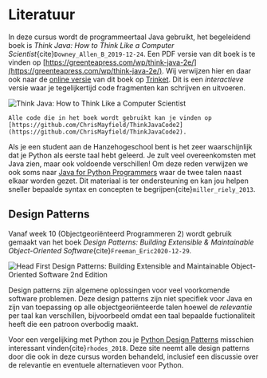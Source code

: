 # Literatuur

In deze cursus wordt de programmeertaal Java gebruikt, het begeleidend boek is *Think Java: How to Think Like a Computer Scientist*{cite}`Downey_Allen_B_2019-12-24`. Een PDF versie van dit boek is te vinden op [https://greenteapress.com/wp/think-java-2e/](https://greenteapress.com/wp/think-java-2e/).  Wij verwijzen hier en daar ook naar de [online versie](https://books.trinket.io/thinkjava2/) van dit boek op [Trinket](https://trinket.io/). Dit is een *interactieve* versie waar je tegelijkertijd code fragmenten kan schrijven en uitvoeren.

![Think Java: How to Think Like a Computer Scientist](images/think_java_2nd.png)

```{tip}
Alle code die in het boek wordt gebruikt kan je vinden op [https://github.com/ChrisMayfield/ThinkJavaCode2](https://github.com/ChrisMayfield/ThinkJavaCode2).
```

Als je een student aan de Hanzehogeschool bent is het zeer waarschijnlijk dat je Python als eerste taal hebt geleerd. Je zult veel overeenkomsten met Java zien, maar ook voldoende verschillen! Om deze reden verwijzen we ook soms naar [Java for Python Programmers](https://fpl.cs.depaul.edu/jriely/java4python/index.html) waar de twee talen naast elkaar worden gezet. Dit materiaal is ter ondersteuning en kan jou helpen sneller bepaalde syntax en concepten te begrijpen{cite}`miller_riely_2013`.

## Design Patterns

Vanaf week 10 (Objectgeoriënteerd Programmeren 2) wordt gebruik gemaakt van het boek *Design Patterns: Building Extensible & Maintainable Object-Oriented Software*{cite}`Freeman_Eric2020-12-29`.

![Head First Design Patterns: Building Extensible and Maintainable Object-Oriented Software 2nd Edition](images/design_patterns_2nd.png)

Design patterns zijn algemene oplossingen voor veel voorkomende software problemen. Deze design patterns zijn niet specifiek voor Java en zijn van toepassing op alle objectgeoriënteerde talen hoewel de *relevantie* per taal kan verschillen, bijvoorbeeld omdat een taal bepaalde fuctionaliteit heeft die een patroon overbodig maakt.

Voor een vergelijking met Python zou je [Python Design Patterns](https://python-patterns.guide/) misschien interessant vinden{cite}`rhodes_2018`. Deze site neemt alle design patterns door die ook in deze cursus worden behandeld, inclusief een discussie over de relevantie en eventuele alternatieven voor Python.

```{bibliography}
```